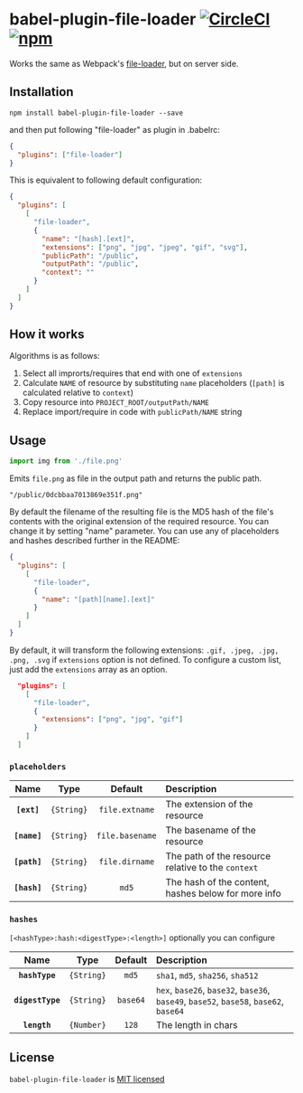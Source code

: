 # babel-plugin-file-loader [![CircleCI](https://circleci.com/gh/sheerun/babel-plugin-file-loader/tree/master.svg?style=svg)](https://circleci.com/gh/sheerun/babel-plugin-file-loader/tree/master) [![npm][npm-badge]][npm-link]

Works the same as Webpack's [file-loader](https://github.com/webpack-contrib/file-loader/), but on server side.

## Installation

```
npm install babel-plugin-file-loader --save
```

and then put following "file-loader" as plugin in .babelrc:

```json
{
  "plugins": ["file-loader"]
}
```

This is equivalent to following default configuration:

```json
{
  "plugins": [
    [
      "file-loader",
      {
        "name": "[hash].[ext]",
        "extensions": ["png", "jpg", "jpeg", "gif", "svg"],
        "publicPath": "/public",
        "outputPath": "/public",
        "context": ""
      }
    ]
  ]
}
```

## How it works

Algorithms is as follows:

1. Select all improrts/requires that end with one of `extensions`
2. Calculate `NAME` of resource by substituting `name` placeholders (`[path]` is calculated relative to `context`)
3. Copy resource into `PROJECT_ROOT/outputPath/NAME`
3. Replace import/require in code with `publicPath/NAME` string

## Usage

```js
import img from './file.png'
```

Emits `file.png` as file in the output path and returns the public path.

```
"/public/0dcbbaa7013869e351f.png"
```


By default the filename of the resulting file is the MD5 hash of the file's contents with the original extension of the required resource. You can change it by setting "name" parameter. You can use any of placeholders and hashes described further in the README:

```json
{
  "plugins": [
    [
      "file-loader",
      {
        "name": "[path][name].[ext]"
      }
    ]
  ]
}
```

By default, it will transform the following extensions: `.gif, .jpeg, .jpg, .png, .svg` if `extensions` option is not defined. To configure a custom list, just add the `extensions` array as an option.

```json
  "plugins": [
    [
      "file-loader",
      {
        "extensions": ["png", "jpg", "gif"]
      }
    ]
  ]
```

### `placeholders`

|Name|Type|Default|Description|
|:--:|:--:|:-----:|:----------|
|**`[ext]`**|`{String}`|`file.extname`|The extension of the resource|
|**`[name]`**|`{String}`|`file.basename`|The basename of the resource|
|**`[path]`**|`{String}`|`file.dirname`|The path of the resource relative to the `context`|
|**`[hash]`**|`{String}`|`md5`|The hash of the content, hashes below for more info|

### `hashes`

`[<hashType>:hash:<digestType>:<length>]` optionally you can configure

|Name|Type|Default|Description|
|:--:|:--:|:-----:|:----------|
|**`hashType`**|`{String}`|`md5`|`sha1`, `md5`, `sha256`, `sha512`|
|**`digestType`**|`{String}`|`base64`|`hex`, `base26`, `base32`, `base36`, `base49`, `base52`, `base58`, `base62`, `base64`|
|**`length`**|`{Number}`|`128`|The length in chars|

## License

`babel-plugin-file-loader` is [MIT licensed](./LICENSE)

[npm-badge]: https://img.shields.io/npm/v/babel-plugin-file-loader.svg?style=flat-square
[npm-link]: https://www.npmjs.com/package/babel-plugin-file-loader
